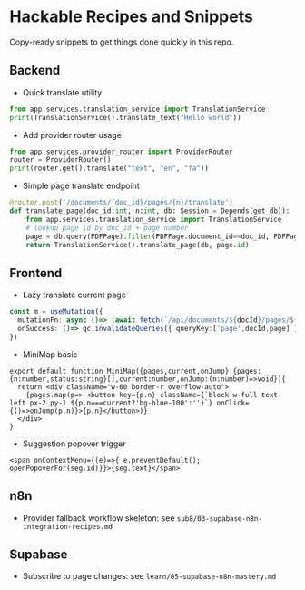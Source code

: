 # Hackable Recipes and Snippets

Copy-ready snippets to get things done quickly in this repo.

## Backend
- Quick translate utility
```python
from app.services.translation_service import TranslationService
print(TranslationService().translate_text("Hello world"))
```

- Add provider router usage
```python
from app.services.provider_router import ProviderRouter
router = ProviderRouter()
print(router.get().translate("text", "en", "fa"))
```

- Simple page translate endpoint
```python
@router.post('/documents/{doc_id}/pages/{n}/translate')
def translate_page(doc_id:int, n:int, db: Session = Depends(get_db)):
    from app.services.translation_service import TranslationService
    # lookup page id by doc_id + page number
    page = db.query(PDFPage).filter(PDFPage.document_id==doc_id, PDFPage.page_number==n).first()
    return TranslationService().translate_page(db, page.id)
```

## Frontend
- Lazy translate current page
```ts
const m = useMutation({
  mutationFn: async ()=> (await fetch(`/api/documents/${docId}/pages/${page}/translate`, {method:'POST'})).json(),
  onSuccess: ()=> qc.invalidateQueries({ queryKey:['page',docId,page] })
})
```

- MiniMap basic
```tsx
export default function MiniMap({pages,current,onJump}:{pages:{n:number,status:string}[],current:number,onJump:(n:number)=>void}){
  return <div className="w-60 border-r overflow-auto">
    {pages.map(p=> <button key={p.n} className={`block w-full text-left px-2 py-1 ${p.n===current?'bg-blue-100':''}`} onClick={()=>onJump(p.n)}>{p.n}</button>)}
  </div>
}
```

- Suggestion popover trigger
```tsx
<span onContextMenu={(e)=>{ e.preventDefault(); openPopoverFor(seg.id)}}>{seg.text}</span>
```

## n8n
- Provider fallback workflow skeleton: see `sub8/03-supabase-n8n-integration-recipes.md`

## Supabase
- Subscribe to page changes: see `learn/05-supabase-n8n-mastery.md`

